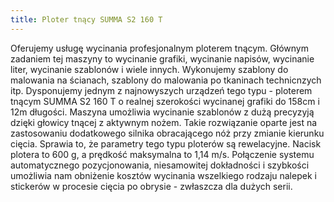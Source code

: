 ```yaml
---
title: Ploter tnący SUMMA S2 160 T
---
```


Oferujemy usługę wycinania profesjonalnym ploterem tnącym. Głównym zadaniem tej
maszyny to wycinanie grafiki, wycinanie napisów, wycinanie liter, wycinanie
szablonów i wiele innych. Wykonujemy szablony do malowania na ścianach, szablony
do malowania po tkaninach technicnzych itp. Dysponujemy jednym z najnowyszych
urządzeń tego typu - ploterem tnącym SUMMA S2 160 T o realnej szerokości
wycinanej grafiki do 158cm i 12m długości. Maszyna umożliwia wycinanie szablonów
z dużą precyzyją dzięki głowicy tnącej z aktywnym nożem. Takie rozwiązanie
oparte jest na zastosowaniu dodatkowego silnika obracającego nóż przy zmianie
kierunku cięcia. Sprawia to, że parametry tego typu ploterów są rewelacyjne.
Nacisk plotera to 600 g, a prędkość maksymalna to 1,14 m/s. Połączenie systemu
automatycznego pozycjonowania, niesamowitej dokładności i szybkości umożliwia
nam obniżenie kosztów wycinania wszelkiego rodzaju nalepek i stickerów w
procesie cięcia po obrysie - zwłaszcza dla dużych serii.

